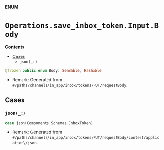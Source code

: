 **ENUM**

# `Operations.save_inbox_token.Input.Body`

**Contents**

- [Cases](#cases)
  - `json(_:)`

```swift
@frozen public enum Body: Sendable, Hashable
```

- Remark: Generated from `#/paths/channels/in_app/inbox/tokens/PUT/requestBody`.

## Cases
### `json(_:)`

```swift
case json(Components.Schemas.InboxToken)
```

- Remark: Generated from `#/paths/channels/in_app/inbox/tokens/PUT/requestBody/content/application\/json`.
